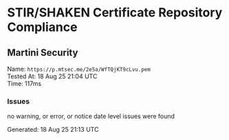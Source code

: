 # STIR/SHAKEN Certificate Repository Compliance

## Martini Security

Name: `https://p.mtsec.me/2e5a/WfTQjKT9cLvu.pem`\
Tested At: 18 Aug 25 21:04 UTC\
Time: 117ms

### Issues

no warning, or error, or notice date level issues were found

Generated: 18 Aug 25 21:13 UTC